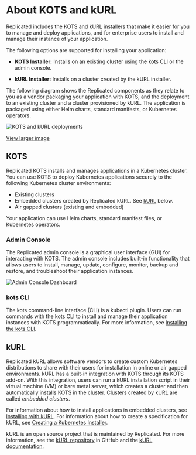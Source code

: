 # About KOTS and kURL

Replicated includes the KOTS and kURL installers that make it easier for you to manage and deploy applications, and for enterprise users to install and manage their instance of your application.

The following options are supported for installing your application:

- **KOTS Installer:** Installs on an existing cluster using the kots CLI or the admin console. 

- **kURL Installer:** Installs on a cluster created by the kURL installer.

The following diagram shows the Replicated components as they relate to you as a vendor packaging your application with KOTS, and the deployment to an existing cluster and a cluster provisioned by kURL. The application is packaged using either Helm charts, standard manifests, or Kubernetes operators.

![KOTS and kURL deployments](/images/replicated-components-diagram.png)

[View larger image](/images/replicated-components-diagram.png)

## KOTS

Replicated KOTS installs and manages applications in a Kubernetes cluster. You can use KOTS to deploy Kubernetes applications securely to the following Kubernetes cluster environments:

- Existing clusters
- Embedded clusters created by Replicated kURL. See [kURL](#kurl) below.
- Air gapped clusters (existing and embedded)

Your application can use Helm charts, standard manifest files, or Kubernetes operators.

### Admin Console

The Replicated admin console is a graphical user interface (GUI) for interacting with KOTS. The admin console includes built-in functionality that allows users to install, manage, update, configure, monitor, backup and restore, and troubleshoot their application instances.

![Admin Console Dashboard](/images/guides/kots/application.png)

### kots CLI

The kots command-line interface (CLI) is a kubectl plugin. Users can run commands with the kots CLI to install and manage their application instances with KOTS programmatically. For more information, see [Installing the kots CLI](/reference/kots-cli-getting-started).

## kURL

Replicated kURL allows software vendors to create custom Kubernetes distributions to share with their users for installation in online or air gapped environments. kURL has a built-in integration with KOTS through its KOTS add-on. With this integration, users can run a kURL installation script in their virtual machine (VM) or bare metal server, which creates a cluster and then automatically installs KOTS in the cluster. Clusters created by kURL are called _embedded clusters_.

For information about how to install applications in embedded clusters, see [Installing with kURL](/enterprise/installing-embedded-cluster). For information about how to create a specification for kURL, see [Creating a Kubernetes Installer](/vendor/packaging-embedded-kubernetes).

kURL is an open source project that is maintained by Replicated. For more information, see the [kURL repository](https://github.com/replicatedhq/kURL) in GitHub and the [kURL documentation](https://kurl.sh).
